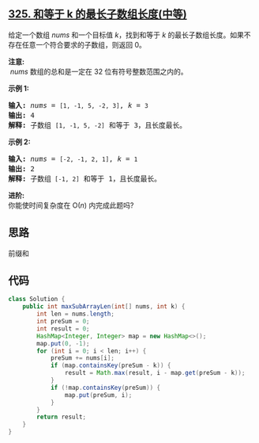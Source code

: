 ## [325. 和等于 k 的最长子数组长度(中等)](https://leetcode-cn.com/problems/maximum-size-subarray-sum-equals-k/)
<div class="notranslate"><p>给定一个数组 <em>nums</em> 和一个目标值 <em>k</em>，找到和等于<em> k </em>的最长子数组长度。如果不存在任意一个符合要求的子数组，则返回 0。</p>

<p><strong>注意:</strong><br>
&nbsp;<em>nums</em> 数组的总和是一定在 32 位有符号整数范围之内的。</p>

<p><strong>示例 1:</strong></p>

<pre><strong>输入: </strong><em>nums</em> = <code>[1, -1, 5, -2, 3]</code>, <em>k</em> = <code>3</code>
<strong>输出: </strong>4 
<strong>解释: </strong>子数组 <code>[1, -1, 5, -2]</code> 和等于 3，且长度最长。
</pre>

<p><strong>示例 2:</strong></p>

<pre><strong>输入: </strong><em>nums</em> = <code>[-2, -1, 2, 1]</code>, <em>k</em> = <code>1</code>
<strong>输出: </strong>2 <strong>
解释: </strong>子数组<code> [-1, 2]</code> 和等于 1，且长度最长。</pre>

<p><strong>进阶:</strong><br>
你能使时间复杂度在 O(<em>n</em>) 内完成此题吗?</p>
</div>

## 思路
前缀和

## 代码
```java
class Solution {
    public int maxSubArrayLen(int[] nums, int k) {
        int len = nums.length;
        int preSum = 0;
        int result = 0;
        HashMap<Integer, Integer> map = new HashMap<>();
        map.put(0, -1);
        for (int i = 0; i < len; i++) {
            preSum += nums[i];
            if (map.containsKey(preSum - k)) {
                result = Math.max(result, i - map.get(preSum - k));
            }
            if (!map.containsKey(preSum)) {
                map.put(preSum, i);
            }
        }
        return result;
    }
}
```
